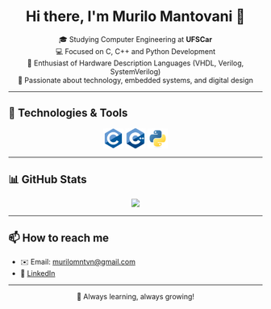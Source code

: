 <h1 align="center">Hi there, I'm Murilo Mantovani 👋</h1>

<p align="center">
  🎓 Studying Computer Engineering at <strong>UFSCar</strong><br>
  💻 Focused on C, C++ and Python Development<br>
  🔧 Enthusiast of Hardware Description Languages (VHDL, Verilog, SystemVerilog)<br>
  🚀 Passionate about technology, embedded systems, and digital design
</p>

---

## 🔧 Technologies & Tools

<div align="center">
  <img src="https://raw.githubusercontent.com/devicons/devicon/master/icons/c/c-original.svg" alt="C" width="40" height="40"/>
  <img src="https://raw.githubusercontent.com/devicons/devicon/master/icons/cplusplus/cplusplus-original.svg" alt="C++" width="40" height="40"/>
  <img src="https://raw.githubusercontent.com/devicons/devicon/master/icons/python/python-original.svg" alt="Python" width="40" height="40"/>
</div>

---

## 📊 GitHub Stats

<p align="center">
  <img src="https://camo.githubusercontent.com/1c9d91739fb555dbdee84b8f7e79790b984096cd8bf36f646ed2d22dd6657bba/68747470733a2f2f6769746875622d726561646d652d73746174732e76657263656c2e6170702f6170692f746f702d6c616e67732f3f757365726e616d653d4d616e746f76616e696969266c61796f75743d636f6d70616374267468656d653d6769746875625f6461726busername=Mantovaniii&layout=compact&theme=github_dark" height="180em"/>
</p>

---

## 📫 How to reach me

- ✉️ Email: murilomntvn@gmail.com
- 💼 [LinkedIn](https://www.linkedin.com/in/murilo-mantovani-169909306/)

---

<p align="center">
  🚀 Always learning, always growing!
</p>
